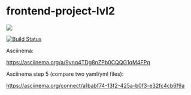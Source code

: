 # frontend-project-lvl2
<a href="https://codeclimate.com/github/codeclimate/codeclimate/maintainability"><img src="https://api.codeclimate.com/v1/badges/a99a88d28ad37a79dbf6/maintainability" /></a>

[![Build Status](https://travis-ci.com/username/projectname.svg?branch=master)](https://travis-ci.com/username/projectname)

Asciinema: 

https://asciinema.org/a/9ynq4TDg8nZPb0CQQG1qM4FPq

Asciinema step 5 (compare two yaml/yml files):

https://asciinema.org/connect/a1babf74-13f2-425a-b0f3-e32fc4cb6f9a